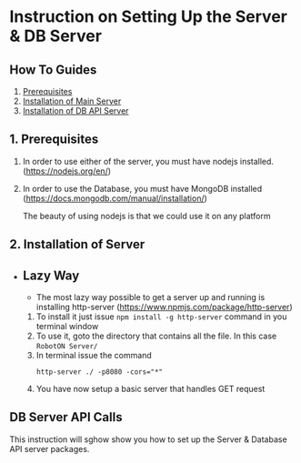 # Instruction on Setting Up the Server & DB Server

## How To Guides
1. [Prerequisites](#prereq)
2. [Installation of Main Server](#installServer)
3. [Installation of DB API Server](#installDB)


<a name="prereq"></a>
## 1. Prerequisites

1. In order to use either of the server, you must have nodejs installed. 
(https://nodejs.org/en/)
2. In order to use the Database, you must have MongoDB installed (https://docs.mongodb.com/manual/installation/)

   The beauty of using nodejs is that we could use it on any platform 

<a name="installServer"></a>
## 2. Installation of Server

* ## Lazy Way
    * The most lazy way possible to get a server up and running is installing http-server (https://www.npmjs.com/package/http-server)
    1. To install it just issue `npm install -g http-server` command in you terminal window
    2. To use it, goto the directory that contains all the file. In this case `RobotON Server/`
    3. In terminal issue the command
        ```
        http-server ./ -p8080 -cors="*"
        ``` 
    4. You have now setup a basic server that handles GET request



## DB Server API Calls

This instruction will sghow show you how to set up the Server & Database API server packages.

